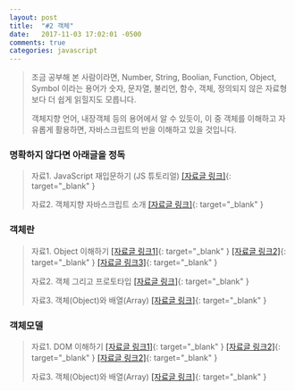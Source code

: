 ```yaml
---
layout: post
title:  "#2 객체"
date:   2017-11-03 17:02:01 -0500
comments: true
categories: javascript
---
```



> 조금 공부해 본 사람이라면, Number, String, Boolian, Function, Object, Symbol 이라는 용어가 숫자, 문자열, 불리언, 함수, 객체, 정의되지 않은 자료형보다 더 쉽게 읽힐지도 모릅니다.
>
> 객체지향 언어, 내장객체 등의 용어에서 알 수 있듯이, 이 중 객체를 이해하고 자유롭게 활용하면, 자바스크립트의 반을 이해하고 있을 것입니다.

### 명확하지 않다면 아래글을 정독
> 자료1. JavaScript 재입문하기 (JS ​튜토리얼)
> [[자료글 링크]](https://developer.mozilla.org/ko/docs/A_re-introduction_to_JavaScript){: target="_blank" }
>
> 자료2. 객체지향 자바스크립트 소개
> [[자료글 링크]](https://developer.mozilla.org/ko/docs/Web/JavaScript/Introduction_to_Object-Oriented_JavaScript){: target="_blank" }

### 객체란
> 자료1. Object 이해하기
> [[자료글 링크1]](https://developer.mozilla.org/en-US/docs/Learn/JavaScript/Objects/Basics){: target="_blank" }
> [[자료글 링크2]](http://insanehong.kr/post/javascript-object/){: target="_blank" }
> [[자료글 링크3]](http://codingnuri.com/javascript-tutorial/javascript-objects.html){: target="_blank" }
>
> 자료2. 객체 그리고 프로토타입
> [[자료글 링크]](http://jinbroing.tistory.com/121?category=687108){: target="_blank" }
>
> 자료3. 객체(Object)와 배열(Array)
> [[자료글 링크]](https://www.zerocho.com/category/Javascript/post/572c6f759a5f1c4db2481ee3){: target="_blank" }

### 객체모델
> 자료1. DOM 이해하기
> [[자료글 링크1]](http://codingnuri.com/javascript-tutorial/html-dom-document-object-model-overview.html){: target="_blank" }
> [[자료글 링크2]](https://developer.mozilla.org/ko/docs/Gecko_DOM_Reference/%EC%86%8C%EA%B0%9C){: target="_blank" }
> [[자료글 링크2]](http://codingnuri.com/javascript-tutorial/javascript-objects.html){: target="_blank" }
>
> 자료3. 객체(Object)와 배열(Array)
> [[자료글 링크]](https://www.zerocho.com/category/Javascript/post/572c6f759a5f1c4db2481ee3){: target="_blank" }
